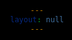 ```yaml
---
layout: null
---
```


<!DOCTYPE html>
<html>
<head>
    <style>
        html {
            margin: 0;
            padding: 0;
            text-align: center;
            background-color: #000;
            text: #fff;
            font-family: Arial, Helvetica, sans-serif;
        }
        
        a { 
            color: #99f;
        }

        div {
            margin: 20px auto;
        }

        div iframe {
            border: 0;
            width: 60%;
            height: 400px;
            background-color: #fff;
            margin: 8px auto;
        }
    </style>

</head>

<body>
    {% assign examples = "01-hello-world,02-canvas,03-tracer,04-shapes,05-lights,06-more-shapes,07-shadows,08-highlights" | split: "," %}
    {% for example in examples %}
    <div>
        <iframe src="examples/{{ example }}/index.html"></iframe>
        <br />
        <a href="examples/{{ example }}/index.html">{{ example }}</a>
    </div>
    {% endfor %}
</body>
</html>
